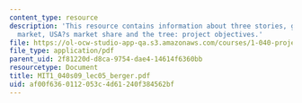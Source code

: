 ```yaml
---
content_type: resource
description: 'This resource contains information about three stories, global construction
  market, USA?s market share and the tree: project objectives.'
file: https://ol-ocw-studio-app-qa.s3.amazonaws.com/courses/1-040-project-management-spring-2009/af00f6360112053c4d61240f384562bf_MIT1_040s09_lec05_berger.pdf
file_type: application/pdf
parent_uid: 2f81220d-d8ca-9754-dae4-14614f6360bb
resourcetype: Document
title: MIT1_040s09_lec05_berger.pdf
uid: af00f636-0112-053c-4d61-240f384562bf
---
```

